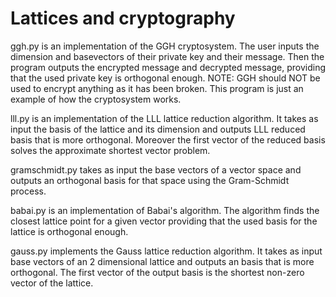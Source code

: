 # Lattices and cryptography

ggh.py is an implementation of the GGH cryptosystem.  The user inputs the dimension and basevectors of their private key and their message. Then the program outputs the encrypted message and decrypted message, providing that the used private key is orthogonal enough. NOTE: GGH should NOT be used to encrypt anything as it has been broken. 
This program is just an example of how the cryptosystem works.

lll.py is an implementation of the LLL lattice reduction algorithm. It takes as input the basis of the lattice and its dimension
and outputs LLL reduced basis that is more orthogonal. Moreover the first vector of the reduced basis solves the approximate shortest vector problem.

gramschmidt.py takes as input the base vectors of a vector space and outputs an orthogonal basis for that space using the Gram-Schmidt process.

babai.py is an implementation of Babai's algorithm. The algorithm finds the closest lattice point for a given vector
providing that the used basis for the lattice is orthogonal enough.

gauss.py implements the Gauss lattice reduction algorithm. It takes as input base vectors of an 2 dimensional lattice and outputs an basis that is more orthogonal. The first vector of the output basis is the shortest non-zero vector of the lattice.


